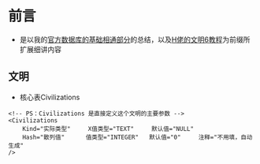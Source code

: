# 前言

- 是以我的[官方数据库的基础相通部分](https://gitee.com/XPPK/pk-civ6/blob/master/%E5%9F%BA%E7%A1%80%E7%9F%A5%E8%AF%86/%E5%AE%98%E6%96%B9Date%E5%9F%BA%E7%A1%80%E5%85%B1%E9%80%9A.md)的总结，以及[H佬的文明6教程](https://space.bilibili.com/28399130)为前缀所扩展细讲内容

## 文明
- 核心表Civilizations
```
<!-- PS：Civilizations 是直接定义这个文明的主要参数 -->
<Civilizations
	Kind="实际类型"		X值类型="TEXT"		默认值="NULL"
	Hash="散列值"		值类型="INTEGER"	默认值="0"		注释="不用填，自动生成"
/>
```